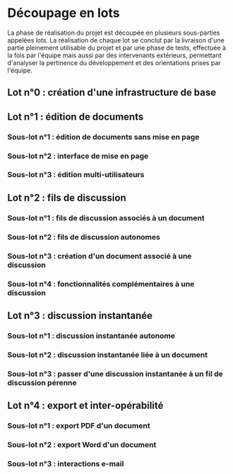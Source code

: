 # Découpage en lots

La phase de réalisation du projet est découpée en plusieurs sous-parties appelées *lots*.  La réalisation de chaque lot se conclut par la livraison d'une partie pleinement utilisable du projet et par une phase de tests, effectuée à la fois par l'équipe mais aussi par des intervenants extérieurs, permettant d'analyser la pertinence du développement et des orientations prises par l'équipe.

## Lot n°0 : création d'une infrastructure de base

## Lot n°1 : édition de documents
### Sous-lot n°1 : édition de documents sans mise en page
### Sous-lot n°2 : interface de mise en page
### Sous-lot n°3 : édition multi-utilisateurs

## Lot n°2 : fils de discussion
### Sous-lot n°1 : fils de discussion associés à un document
### Sous-lot n°2 : fils de discussion autonomes
### Sous-lot n°3 : création d'un document associé à une discussion
### Sous-lot n°4 : fonctionnalités complémentaires à une discussion

## Lot n°3 : discussion instantanée
### Sous-lot n°1 : discussion instantanée autonome
### Sous-lot n°2 : discussion instantanée liée à un document
### Sous-lot n°3 : passer d'une discussion instantanée à un fil de discussion pérenne

## Lot n°4 : export et inter-opérabilité
### Sous-lot n°1 : export PDF d'un document
### Sous-lot n°2 : export Word d'un document
### Sous-lot n°3 : interactions e-mail
